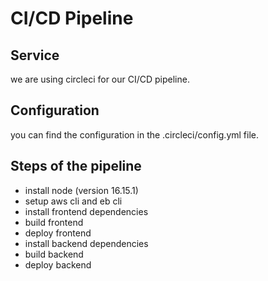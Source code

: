 # CI/CD Pipeline 

## Service 
we are using circleci for our CI/CD pipeline.

## Configuration
you can find the configuration in the .circleci/config.yml file.

## Steps of the pipeline

* install node (version 16.15.1)
* setup aws cli and eb cli
* install frontend dependencies
* build frontend
* deploy frontend
* install backend dependencies
* build backend
* deploy backend
